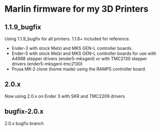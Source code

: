 # Marlin firmware for my 3D Printers

## 1.1.9_bugfix

Using 1.1.9_bugfix for all printers.  1.1.6+ included for reference.

* Ender-3 with stock Melzi and MKS GEN-L controller boards.
* Ender-5 with stock Melzi and MKS GEN-L controller boards for use with A4988 stepper drivers (ender5-mksgenl) or with TMC2130 stepper drivers (ender5-mksgenl-tmc2130)
* Prusa MK-2 clone (home made) using the RAMPS controller board.

## 2.0.x

Now using 2.0.x on Ender 3 with SKR and TMC2209 drivers


## bugfix-2.0.x

2.0.x bugfix branch